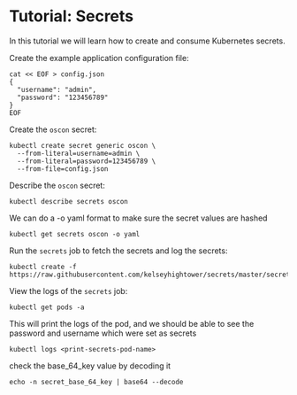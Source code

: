 # Tutorial: Secrets

In this tutorial we will learn how to create and consume Kubernetes secrets.

Create the example application configuration file:

```
cat << EOF > config.json
{
  "username": "admin",
  "password": "123456789"
}
EOF
```

Create the `oscon` secret:

```
kubectl create secret generic oscon \
  --from-literal=username=admin \
  --from-literal=password=123456789 \
  --from-file=config.json
```

Describe the `oscon` secret: 

```
kubectl describe secrets oscon
```
We can do a -o yaml format to make sure the secret values are hashed

```
kubectl get secrets oscon -o yaml
```

Run the `secrets` job to fetch the secrets and log the secrets:

```
kubectl create -f https://raw.githubusercontent.com/kelseyhightower/secrets/master/secrets.yaml
```

View the logs of the `secrets` job:

```
kubectl get pods -a
```

This will print the logs of the pod, and we should be able to see the password and username which were set as secrets
```
kubectl logs <print-secrets-pod-name>
```
check the base_64_key value by decoding it
```
echo -n secret_base_64_key | base64 --decode
```
